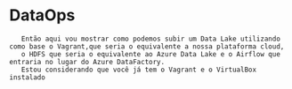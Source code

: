 # DataOps

       Então aqui vou mostrar como podemos subir um Data Lake utilizando como base o Vagrant,que seria o equivalente a nossa plataforma cloud,
       o HDFS que seria o equivalente ao Azure Data Lake e o Airflow que entraria no lugar do Azure DataFactory.
       Estou considerando que você já tem o Vagrant e o VirtualBox instalado
